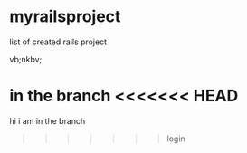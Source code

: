 myrailsproject
==============

list of created rails project

vb;nkbv;


in the branch
<<<<<<< HEAD
=======


hi i am in the branch
>>>>>>> login

